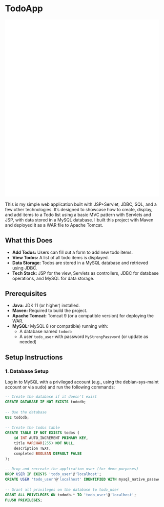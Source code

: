 # TodoApp

![TodoApp](./todos.png)

This is my simple web application built with JSP+Servlet, JDBC, SQL, and a few other technologies. It’s designed to showcase how to create, display, and add items to a Todo list using a basic MVC pattern with Servlets and JSP, with data stored in a MySQL database. I built this project with Maven and deployed it as a WAR file to Apache Tomcat.

## What this Does

- **Add Todos:** Users can fill out a form to add new todo items.
- **View Todos:** A list of all todo items is displayed.
- **Data Storage:** Todos are stored in a MySQL database and retrieved using JDBC.
- **Tech Stack:** JSP for the view, Servlets as controllers, JDBC for database operations, and MySQL for data storage.

## Prerequisites

- **Java:** JDK 11 (or higher) installed.
- **Maven:** Required to build the project.
- **Apache Tomcat:** Tomcat 9 (or a compatible version) for deploying the WAR.
- **MySQL:** MySQL 8 (or compatible) running with:
  - A database named `tododb`
  - A user `todo_user` with password `MyStrongPassword` (or update as needed)

## Setup Instructions

### 1. Database Setup

Log in to MySQL with a privileged account (e.g., using the debian-sys-maint account or via sudo) and run the following commands:

```sql
-- Create the database if it doesn't exist
CREATE DATABASE IF NOT EXISTS tododb;

-- Use the database
USE tododb;

-- Create the todos table
CREATE TABLE IF NOT EXISTS todos (
    id INT AUTO_INCREMENT PRIMARY KEY,
    title VARCHAR(255) NOT NULL,
    description TEXT,
    completed BOOLEAN DEFAULT FALSE
);

-- Drop and recreate the application user (for demo purposes)
DROP USER IF EXISTS 'todo_user'@'localhost';
CREATE USER 'todo_user'@'localhost' IDENTIFIED WITH mysql_native_password BY 'MyStrongPassword';

-- Grant all privileges on the database to todo_user
GRANT ALL PRIVILEGES ON tododb.* TO 'todo_user'@'localhost';
FLUSH PRIVILEGES;

